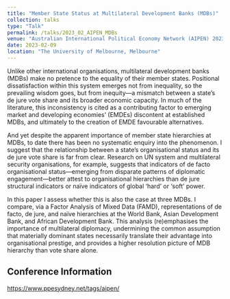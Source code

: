 ```yaml
---
title: "Member State Status at Multilateral Development Banks (MDBs)"
collection: talks
type: "Talk"
permalink: /talks/2023_02_AIPEN_MDBs
venue: "Australian International Political Economy Network (AIPEN) 2023"
date: 2023-02-09
location: "The University of Melbourne, Melbourne"
---
```

Unlike other international organisations, multilateral development banks (MDBs) make no pretence to the equality of their member states. Positional dissatisfaction within this system emerges not from inequality, so the prevailing wisdom goes, but from inequity—a mismatch between a state’s de jure vote share and its broader economic capacity. In much of the literature, this inconsistency is cited as a contributing factor to emerging market and developing economies’ (EMDEs) discontent at established MDBs, and ultimately to the creation of EMDE favourable alternatives.

And yet despite the apparent importance of member state hierarchies at MDBs, to date there has been no systematic enquiry into the phenomenon. I suggest that the relationship between a state’s organisational status and its de jure vote share is far from clear. Research on UN system and multilateral security organisations, for example, suggests that indicators of de facto organisational status—emerging from disparate patterns of diplomatic engagement—better attest to organisational hierarchies than de jure structural indicators or naïve indicators of global ‘hard’ or ‘soft’ power.

In this paper I assess whether this is also the case at three MDBs. I compare, via a Factor Analysis of Mixed Data (FAMD), representations of de facto, de jure, and naïve hierarchies at the World Bank, Asian Development Bank, and African Development Bank. This analysis (re)emphasises the importance of multilateral diplomacy, undermining the common assumption that materially dominant states necessarily translate their advantage into organisational prestige, and provides a higher resolution picture of MDB hierarchy than vote share alone.

## Conference Information
https://www.ppesydney.net/tags/aipen/
